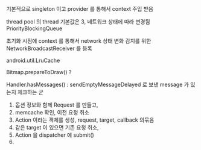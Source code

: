 



기본적으로 singleton 이고 provider 를 통해서 context 주입 받음

thread pool 의 thread 기본값은 3, 네트워크 상태에 따라 변경됨
PriorityBlockingQueue


초기화 시점에 context 를 통해서 network 상태 변화 감지를 위한 NetworkBroadcastReceiver 를 등록

android.util.LruCache

Bitmap.prepareToDraw() ?


Handler.hasMessages() : sendEmptyMessageDelayed 로 보낸 message 가 있는지 체크하는 군


1. 옵션 정보와 함께 Request 를 만들고, 
2. memcache 확인, 이전 요청 취소
3. Action 이라는 객체를 생성, request, target, callback 의묶음
4. 같은 target 이 있으면 기존 요청 취소, 
5. Action 을 dispatcher 에 submit()
6. 
<!--stackedit_data:
eyJoaXN0b3J5IjpbMzA4MjM0MTUyLDEwOTMxOTgwMzQsMTE3OD
c2MDAzNywtMTIwMzAyNDU5NV19
-->